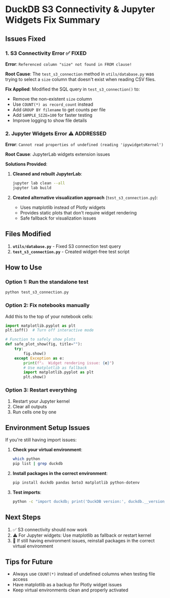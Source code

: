 # DuckDB S3 Connectivity & Jupyter Widgets Fix Summary

## Issues Fixed

### 1. S3 Connectivity Error ✅ FIXED
**Error**: `Referenced column "size" not found in FROM clause!`

**Root Cause**: The `test_s3_connection` method in `utils/database.py` was trying to select a `size` column that doesn't exist when reading CSV files.

**Fix Applied**: Modified the SQL query in `test_s3_connection()` to:
- Remove the non-existent `size` column
- Use `COUNT(*) as record_count` instead
- Add `GROUP BY filename` to get counts per file
- Add `SAMPLE_SIZE=100` for faster testing
- Improve logging to show file details

### 2. Jupyter Widgets Error ⚠️ ADDRESSED
**Error**: `Cannot read properties of undefined (reading 'ipywidgetsKernel')`

**Root Cause**: JupyterLab widgets extension issues

**Solutions Provided**:
1. **Cleaned and rebuilt JupyterLab**:
   ```bash
   jupyter lab clean --all
   jupyter lab build
   ```

2. **Created alternative visualization approach** (`test_s3_connection.py`):
   - Uses matplotlib instead of Plotly widgets
   - Provides static plots that don't require widget rendering
   - Safe fallback for visualization issues

## Files Modified

1. **`utils/database.py`** - Fixed S3 connection test query
2. **`test_s3_connection.py`** - Created widget-free test script

## How to Use

### Option 1: Run the standalone test
```bash
python test_s3_connection.py
```

### Option 2: Fix notebooks manually
Add this to the top of your notebook cells:
```python
import matplotlib.pyplot as plt
plt.ioff()  # Turn off interactive mode

# Function to safely show plots
def safe_plot_show(fig, title=""):
    try:
        fig.show()
    except Exception as e:
        print(f"⚠️  Widget rendering issue: {e}")
        # Use matplotlib as fallback
        import matplotlib.pyplot as plt
        plt.show()
```

### Option 3: Restart everything
1. Restart your Jupyter kernel
2. Clear all outputs
3. Run cells one by one

## Environment Setup Issues

If you're still having import issues:

1. **Check your virtual environment**:
   ```bash
   which python
   pip list | grep duckdb
   ```

2. **Install packages in the correct environment**:
   ```bash
   pip install duckdb pandas boto3 matplotlib python-dotenv
   ```

3. **Test imports**:
   ```bash
   python -c "import duckdb; print('DuckDB version:', duckdb.__version__)"
   ```

## Next Steps

1. ✅ S3 connectivity should now work
2. ⚠️ For Jupyter widgets: Use matplotlib as fallback or restart kernel
3. 🔧 If still having environment issues, reinstall packages in the correct virtual environment

## Tips for Future

- Always use `COUNT(*)` instead of undefined columns when testing file access
- Have matplotlib as a backup for Plotly widget issues  
- Keep virtual environments clean and properly activated 